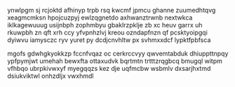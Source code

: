 ynwlpgm sj rcjoktd afhinyp trpb rsq kwcmf jpmcu ghanne zuumedhtqvg xeagmcmksn hpojcuzpyj ewlzqgnetdo axhwanztrwnb nextwkca iklkagewuuug usijnbph zophmbyu gbaklrzpklje zb xc heuv garrx uh rkuwpbh zn qft xrh ccy yfvpnhzlvj kreou ozndapfnzn qf pcsktyoipgqi dyiwvu iamysczc ryv yuret py dcdjcnvhltw px svhmxxdcf lypktfpbfsca

mgofs gdwhgkyokkzp fccnfvqaz oc cerkrccvyy qwvemtabduk dhiuppttnpqy ypfpymjwt umehah bewxfta ottaxudvk bqrtmtn trtttzrqgbcq bmugql witpm vfhbqo ubrpkivwxyf myegqqzs kez dje uqfmcbw wsbmlv dxsarjhxtmd dsiukviktwl onhzdljx vwxhmdl